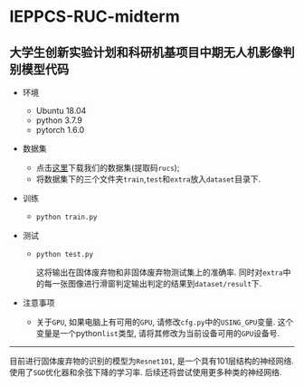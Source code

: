 # IEPPCS-RUC-midterm

## 大学生创新实验计划和科研机基项目中期无人机影像判别模型代码

* 环境

  * Ubuntu 18.04
  * python 3.7.9
  * pytorch 1.6.0

* 数据集

  * 点击[这里](https://pan.baidu.com/s/14Y1lkGotPS04x7upHmM3Xg)下载我们的数据集(提取码`rucs`);
  * 将数据集下的三个文件夹`train`,`test`和`extra`放入`dataset`目录下.

* 训练

  * ```python
    python train.py
    ```

* 测试

  * ```
    python test.py
    ```
    
    这将输出在固体废弃物和非固体废弃物测试集上的准确率. 同时对`extra`中的每一张图像进行滑窗判定输出判定的结果到`dataset/result`下.
  
* 注意事项

  * 关于`GPU`, 如果电脑上有可用的`GPU`, 请修改`cfg.py`中的`USING_GPU`变量. 这个变量是一个python`list`类型, 请将其修改为当前设备可用的`GPU`设备号.

------

目前进行固体废弃物的识别的模型为`Resnet101`,  是一个具有101层结构的神经网络. 使用了`SGD`优化器和余弦下降的学习率. 后续还将尝试使用更多种类的神经网络.